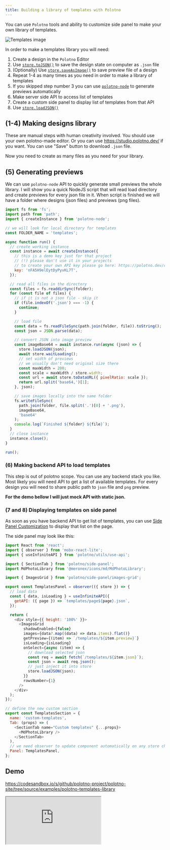 ```yaml
---
title: Building a library of templates with Polotno
---
```


You can use `Polotno` tools and ability to customize side panel to make your own library of templates.

![Templates image](/img/templates.jpg)

In order to make a templates library you will need:

1. Create a design in the `Polotno` Editor
2. Use [`store.toJSON()`](/docs/store-overview#storetojson) to save the design state on computer as `.json` file
3. (Optionally) Use [`store.saveAsImage()`](/docs/store-overview#saveasimage) to save preview file of a design
4. Repeat 1-4 as many times as you need in order to make a library of templates
5. If you skipped step number 3 you can use [`polotno-node`](/docs/server-side) to generate previews automatically
6. Make server side API to access list of templates
7. Create a custom side panel to display list of templates from that API
8. Use [`store.loadJSON()`](/docs/store-overview#storeloadjson)

## (1-4) Making designs library

These are manual steps with human creativity involved. You should use your own polotno-made editor. Or you can use https://studio.polotno.dev/ if you want. You can use "Save" button to download `.json` file.

Now you need to create as many files as you need for your library.

## (5) Generating previews

We can use `polotno-node` API to quickly generate small previews the whole library.
I will show you a quick NodeJS script that will read load directory and create previews for every json file in it.
When script is finished we will have a folder where designs (json files) and previews (png files).

```js
import fs from 'fs';
import path from 'path';
import { createInstance } from 'polotno-node';

// we will look for local directory for templates
const FOLDER_NAME = 'templates';

async function run() {
  // create working instance
  const instance = await createInstance({
    // this is a demo key just for that project
    // (!) please don't use it in your projects
    // to create your own API key please go here: https://polotno.dev/cabinet
    key: 'nFA5H9elEytDyPyvKL7T',
  });

  // read all files in the directory
  const files = fs.readdirSync(folder);
  for (const file of files) {
    // if it is not a json file - skip it
    if (file.indexOf('.json') === -1) {
      continue;
    }

    // load file
    const data = fs.readFileSync(path.join(folder, file)).toString();
    const json = JSON.parse(data);

    // convert JSON into image preview
    const imageBase64 = await instance.run(async (json) => {
      store.loadJSON(json);
      await store.waitLoading();
      // set width of previews
      // we usually don't need original size there
      const maxWidth = 200;
      const scale = maxWidth / store.width;
      const url = await store.toDataURL({ pixelRatio: scale });
      return url.split('base64,')[1];
    }, json);

    // save images locally into the same folder
    fs.writeFileSync(
      path.join(folder, file.split('.')[0] + '.png'),
      imageBase64,
      'base64'
    );
    console.log(`Finished ${folder} ${file}`);
  }
  // close instance
  instance.close();
}

run();
```

### (6) Making backend API to load templates

This step is out of polotno scope. You can use any backend stack you like. Most likely you will need API to get a list of available templates. For every design you will need to share public path to `json` file and `png` preview.

**For the demo bellow I will just mock API with static json.**

### (7 and 8) Displaying templates on side panel

As soon as you have backend API to get list of templates, you can use [Side Panel Customization](/docs/side-panel) to display that list on the page.

The side panel may look like this:

```js
import React from 'react';
import { observer } from 'mobx-react-lite';
import { useInfiniteAPI } from 'polotno/utils/use-api';

import { SectionTab } from 'polotno/side-panel';
import MdPhotoLibrary from '@meronex/icons/md/MdPhotoLibrary';

import { ImagesGrid } from 'polotno/side-panel/images-grid';

export const TemplatesPanel = observer(({ store }) => {
  // load data
  const { data, isLoading } = useInfiniteAPI({
    getAPI: ({ page }) => `templates/page${page}.json`,
  });

  return (
    <div style={{ height: '100%' }}>
      <ImagesGrid
        shadowEnabled={false}
        images={data?.map((data) => data.items).flat()}
        getPreview={(item) => `/templates/${item.preview}`}
        isLoading={isLoading}
        onSelect={async (item) => {
          // download selected json
          const req = await fetch(`/templates/${item.json}`);
          const json = await req.json();
          // just inject it into store
          store.loadJSON(json);
        }}
        rowsNumber={1}
      />
    </div>
  );
});

// define the new custom section
export const TemplatesSection = {
  name: 'custom-templates',
  Tab: (props) => (
    <SectionTab name="Custom templates" {...props}>
      <MdPhotoLibrary />
    </SectionTab>
  ),
  // we need observer to update component automatically on any store changes
  Panel: TemplatesPanel,
};
```

## Demo

https://codesandbox.io/s/github/polotno-project/polotno-site/tree/source/examples/polotno-templates-library

<iframe
    src="https://codesandbox.io/embed/github/polotno-project/polotno-site/tree/source/examples/polotno-templates-library?fontsize=14&hidenavigation=1&theme=dark&view=preview"
    style={{
      width: '100%',
      height: '700px',
      border: 0,
      overflow: 'hidden',
    }}
    title="Polotno demo"
    allow="geolocation; microphone; camera; midi; vr; accelerometer; gyroscope; payment; ambient-light-sensor; encrypted-media; usb"
    sandbox="allow-modals allow-forms allow-popups allow-scripts allow-same-origin allow-downloads"
  ></iframe>
